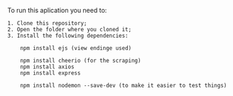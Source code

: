 To run this aplication you need to:

    1. Clone this repository;
    2. Open the folder where you cloned it;
    3. Install the following dependencies:

        npm install ejs (view endinge used)

        npm install cheerio (for the scraping)
        npm install axios
        npm install express

        npm install nodemon --save-dev (to make it easier to test things)